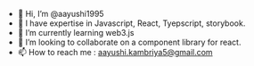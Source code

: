 - 👋 Hi, I’m @aayushi1995
- 👀 I have expertise in Javascript, React, Tyepscript, storybook.
- 🌱 I’m currently learning web3.js
- 💞️ I’m looking to collaborate on a component library for react.
- 📫 How to reach me : aayushi.kambriya5@gmail.com

<!---
aayushi1995/aayushi1995 is a ✨ special ✨ repository because its `README.md` (this file) appears on your GitHub profile.
You can click the Preview link to take a look at your changes.
--->

